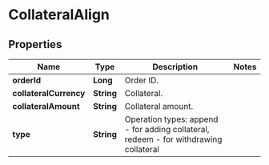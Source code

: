 
# CollateralAlign

## Properties

Name | Type | Description | Notes
------------ | ------------- | ------------- | -------------
**orderId** | **Long** | Order ID. | 
**collateralCurrency** | **String** | Collateral. | 
**collateralAmount** | **String** | Collateral amount. | 
**type** | **String** | Operation types: append - for adding collateral, redeem - for withdrawing collateral | 

